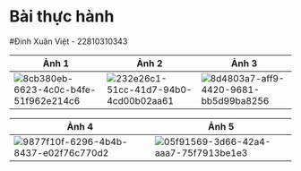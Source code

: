 # Bài thực hành

#Đinh Xuân Việt - 22810310343

| Ảnh 1 | Ảnh 2 | Ảnh 3 |
|---|---|---|
| ![8cb380eb-6623-4c0c-b4fe-51f962e214c6](https://github.com/user-attachments/assets/2e0f4ea0-18a4-4805-8cf6-f6e21b04e6c8) | ![232e26c1-51cc-41d7-94b0-4cd00b02aa61](https://github.com/user-attachments/assets/f0df62fc-7cde-42d3-9f80-d5d54ef54884) | ![8d4803a7-aff9-4420-9681-bb5d99ba8256](https://github.com/user-attachments/assets/2c7eb050-a337-41ea-9fea-22fadbb70711) |

| Ảnh 4 | Ảnh 5 |
|---|---|
| ![9877f10f-6296-4b4b-8437-e02f76c770d2](https://github.com/user-attachments/assets/cca95450-83ae-46ad-b0f1-a31852c05970) | ![05f91569-3d66-42a4-aaa7-75f7913be1e3](https://github.com/user-attachments/assets/637495bf-11be-40c8-9ad4-c45a92c96f72) |
